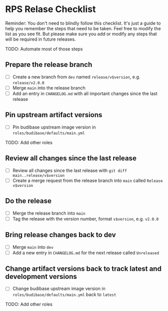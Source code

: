 # RPS Relase Checklist

Reminder: You don't need to blindly follow this checklist. It's just a guide to help you remember the steps that need to be taken. Feel free to modify the list as you see fit. But please make sure you add or modify any steps that will be required in future releases.


TODO: Automate most of those steps

## Prepare the release branch

- [ ] Create a new branch from `dev` named `release/v$version`, e.g. `release/v2.0.0`
- [ ] Merge `main` into the release branch
- [ ] Add an entry in `CHANGELOG.md` with all important changes since the last release

## Pin upstream artifact versions

- [ ] Pin budibase upstream image version in `roles/budibase/defaults/main.yml`

TODO: Add other roles

## Review all changes since the last release

- [ ] Review all changes since the last release with `git diff main..release/v$version`
- [ ] Create a merge request from the release branch into `main` called `Release v$version`

## Do the release

- [ ] Merge the release branch into `main`
- [ ] Tag the release with the version number, format `v$version`, e.g. `v2.0.0`

## Bring release changes back to dev

- [ ] Merge `main` into `dev`
- [ ] Add a new entry in `CHANGELOG.md` for the next release called `Unreleased`

## Change artifact versions back to track latest and development versions

- [ ] Change budibase upstream image version in `roles/budibase/defaults/main.yml` back to `latest`

TODO: Add other roles
